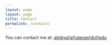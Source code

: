 ```yaml
---
layout: page
layout: page
title: Contact
permalink: /contact/
---
```

You can contact me at: <a href="mailto:ajinkya@utexas.edu">ajinkya[at]utexas[dot]edu</a>